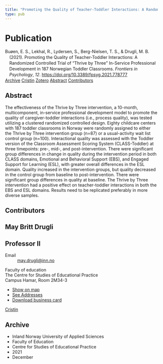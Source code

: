 ```yaml
---
title: "Promoting the Quality of Teacher-Toddler Interactions: A Randomized Controlled Trial of “Thrive by Three” In-Service Professional Development in 187 Norwegian Toddler Classrooms"
type: pub
---
```

<h1>Publication</h1>
<article id="csl-bib-container-3MIK8T4J" class="csl-bib-container">
  <div class="csl-bib-body" style="line-height: 1.35; padding-left: 1em; text-indent:-1em;">
  <div class="csl-entry">Bu&#xF8;en, E. S., Lekhal, R., Lydersen, S., Berg-Nielsen, T. S., &amp; Drugli, M. B. (2021). Promoting the Quality of Teacher-Toddler Interactions: A Randomized Controlled Trial of &#x201C;Thrive by Three&#x201D; In-Service Professional Development in 187 Norwegian Toddler Classrooms. <i>Frontiers in Psychology</i>, <i>12</i>. <a href="https://doi.org/10.3389/fpsyg.2021.778777">https://doi.org/10.3389/fpsyg.2021.778777</a></div>
</div>
  <div class="csl-bib-buttons">
    <a href="#taxonomy-article-3MIK8T4J" class="csl-bib-button">Archive</a>
    <a href="https://app.cristin.no/results/show.jsf?id=1967606" alt="Cristin URL" class="csl-bib-button">Cristin</a>
    <a href="http://zotero.org/groups/5022929/items/3MIK8T4J" alt="Zotero URL" class="csl-bib-button">Zotero</a>
    <a href="#abstract-article-3MIK8T4J" class="csl-bib-button">Abstract</a>
    <a href="#contributors-article-3MIK8T4J" class="csl-bib-button">Contributors</a>
  </div>
  <div id="csl-bib-meta-container-3MIK8T4J"></div>
</article>
<div id="csl-bib-meta-3MIK8T4J" class="csl-bib-meta">
  <article id="abstract-article-3MIK8T4J" class="abstract-article">
    <h1>Abstract</h1>
    The effectiveness of the Thrive by Three intervention, a 10-month, multicomponent, in-service professional development model to promote the quality of caregiver-toddler interactions (i.e., process quality), was tested utilizing a clustered randomized controlled design. Eighty childcare centers with 187 toddler classrooms in Norway were randomly assigned to either the Thrive by Three intervention group (n=87) or a usual-activity wait list control group (n=100). Interactional quality was assessed with the Toddler version of the Classroom Assessment Scoring System (CLASS-Toddler) at three timepoints: pre-, mid-, and post-intervention. There were significant group differences in change in quality during the intervention period in both CLASS domains, Emotional and Behavioral Support (EBS), and Engaged Support for Learning (ESL), with greater overall differences in the ESL domain. Quality increased in the intervention groups, but quality decreased in the control group from baseline to post-intervention. There were significant group differences in quality at baseline. The Thrive by Three intervention had a positive effect on teacher-toddler interactions in both the EBS and ESL domains. Results need to be replicated preferably in more diverse samples.
  </article>
  <article id="contributors-article-3MIK8T4J" class="contributors-article">
    <h1>Contributors</h1>
    <div class="personas">
<div class="vrtx-hinn-person-card">
<div class="photo">
<i class="lar la-user-circle missing-person"></i>
</div>
<div class="info">
<hgroup><h1>May Britt Drugli</h1>
<h2>Professor II</h2>
</hgroup><dl>
<dt>Email</dt>
<dd>
<a href="mailto:may.drugli@inn.no">may.drugli@inn.no</a>
</dd>
</dl>
<p>
Faculty of education<br>
The Centre for Studies of Educational Practice<br>
Campus Hamar,
Room 2M34-3
</p>
<ul class="vrtx-hinn-links">
<li><a href="https://www.google.com/maps?q=60.79582,11.07304">Show on map</a></li>
<li><a href="https://www.inn.no/english/find-an-employee/may-drugli.html#vrtx-hinn-addresses">See Addresses</a></li>
<li><a href="https://www.inn.no/english/find-an-employee/may-drugli.html?vrtx=vcf">Download business card</a></li>
</ul>
</div>
</div>
<a href="https://app.cristin.no/persons/show.jsf?id=29493" alt="Cristin URL" class="personas-cristin">Cristin</a>
</div>
  </article>
  <article id="taxonomy-article-3MIK8T4J" class="taxonomy-article">
    <h1>Archive</h1>
    <ul>
      <li>Inland Norway University of Applied Sciences</li>
      <li>Faculty of Education</li>
      <li>Centre for Studies of Educational Practice</li>
      <li>2021</li>
      <li>December</li>
    </ul>
  </article>
</div>
